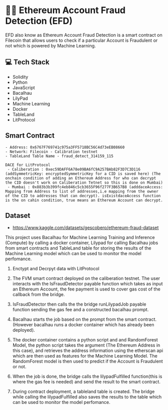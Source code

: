 # 🕵🏾 Ethereum Account Fraud Detection (EFD)

EFD also know as Ethereum Account Fraud Detection is a smart contract on Filecoin that allows users to check if a particular Account is Fraudulent or not which is powered by Machine Learning.

## 💻 Tech Stack
- Solidity
- Python
- JavaScript
- Bacalhau
- LilyPad
- Machine Learning
- Docker
- TableLand
- LitProtocol

## Smart Contract
    - Address: 0x6767F769741c975a3FF5718BC56C4d73eEB08660
    - Network: Filecoin - Calibration testnet
    - TableLand Table Name - fraud_detect_314159_115

    DACE for LitProtocol
     - Caliberation : 0xec59DAFF6A78e09BA6fC9A257BAb82F3D7C3D116 (addSymmetricKey: encryptedSymmetricKey for a CID is saved here) (The onchain condition of adding an Ethereum Address for who can decrypt the CID doesn't work on Caliberation Tetnet so this is done on Mumbai)
     - Mumbai : 0x883b3b399fc4eb846c5cb3655F96f277F3B657B8 (adddaceAccess: Mapping from Address to list of addresses,i.e mapping from the owner of the CID to addresses that can decrypt). isExistdaceAccess function is the on cahin condition, true means an Ethereum Account can decrypt.


## Dataset
 - https://www.kaggle.com/datasets/gescobero/ethereum-fraud-dataset

 This project uses Bacalhau for Machine Learning Training and Inference (Compute) by calling a docker container, Lilypad  for calling Bacalhau jobs from smart contracts and TableLand table for storing the results of the Machine Learning model which can be used to monitor the model perfomance.

1. Enctypt and Decrpyt data with LitProtocol

2. The FVM smart contract deployed on the caliberation testnet. The user interacts with the IsFraudDetector payable function which takes as input an Ethereum Account, the fee payment is used to cover gas cost of the callback from the bridge.

3. IsFraudDetector then calls the  the bridge runLilypadJob payable function sending the gas fee and a constructed bacalhau prompt.

4. Bacalhau starts the job based on the prompt from the smart contract. (However bacalhau runs a docker container which has already been deployed).

5. The docker container contains a python script and and RandomForest Model, the python script takes the argument (The Ethereum Address in this case), and retrieves the address information using the etherscan api which are then used as features for the Machine Learning Model. The RandomForest model is then used to predict if the Account is Fraudulent or not.

6. When the job is done, the bridge calls the lilypadFulfilled function(this is where the gas fee is needed) and send the result to the smart contract.

7. During contract deployment, a tableland table is created. The bridge while calling the lilypadFulfilled also saves the results to the table which can be used to monitor the model perfomance.